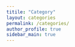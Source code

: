 ```yaml
---
titile: "Category"
layout: categories
permalink: /categories/
author_profile: true
sidebar_main: true
---
```

